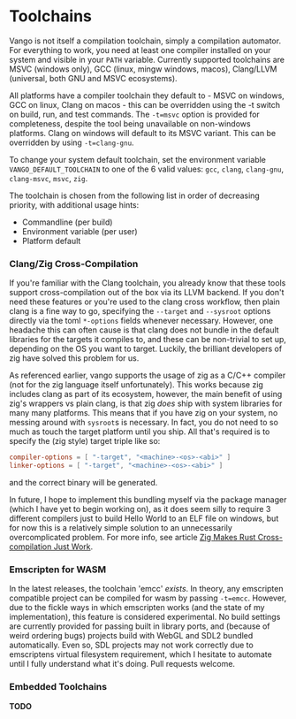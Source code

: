 # Toolchains
Vango is not itself a compilation toolchain, simply a compilation automator. For everything to work, you need at least one compiler installed on your system and visible in your `PATH` variable. Currently supported toolchains are MSVC (windows only), GCC (linux, mingw windows, macos), Clang/LLVM (universal, both GNU and MSVC ecosystems).

All platforms have a compiler toolchain they default to - MSVC on windows, GCC on linux, Clang on macos - this can be overridden using the -t switch on build, run, and test commands. The `-t=msvc` option is provided for completeness, despite the tool being unavailable on non-windows platforms. Clang on windows will default to its MSVC variant. This can be overridden by using `-t=clang-gnu`.

To change your system default toolchain, set the environment variable `VANGO_DEFAULT_TOOLCHAIN` to one of the 6 valid values: `gcc`, `clang`, `clang-gnu`, `clang-msvc`, `msvc`, `zig`.

The toolchain is chosen from the following list in order of decreasing priority, with additional usage hints:
- Commandline           (per build)
- Environment variable  (per user)
- Platform default

### Clang/Zig Cross-Compilation
If you're familiar with the Clang toolchain, you already know that these tools support cross-compilation out of the box via its LLVM backend. If you don't need these features or you're used to the clang cross workflow, then plain clang is a fine way to go, specifying the `--target` and `--sysroot` options directly via the toml `*-options` fields whenever necessary. However, one headache this can often cause is that clang does not bundle in the default libraries for the targets it compiles to, and these can be non-trivial to set up, depending on the OS you want to target. Luckily, the brilliant developers of zig have solved this problem for us.

As referenced earlier, vango supports the usage of zig as a C/C++ compiler (not for the zig language itself unfortunately). This works because zig includes clang as part of its ecosystem, however, the main benefit of using zig's wrappers vs plain clang, is that zig *does* ship with system libraries for many many platforms. This means that if you have zig on your system, no messing around with `sysroot`s is necessary. In fact, you do not need to so much as touch the target platform until you ship. All that's required is to specify the (zig style) target triple like so:
```toml
compiler-options = [ "-target", "<machine>-<os>-<abi>" ]
linker-options = [ "-target", "<machine>-<os>-<abi>" ]
```
and the correct binary will be generated.

In future, I hope to implement this bundling myself via the package manager (which I have yet to begin working on), as it does seem silly to require 3 different compilers just to build Hello World to an ELF file on windows, but for now this is a relatively simple solution to an unnecessarily overcomplicated problem. For more info, see article [Zig Makes Rust Cross-compilation Just Work](https://actually.fyi/posts/zig-makes-rust-cross-compilation-just-work/).

### Emscripten for WASM
In the latest releases, the toolchain 'emcc' *exists*. In theory, any emscripten compatible project can be compiled for wasm by passing `-t=emcc`. However, due to the fickle ways in which emscripten works (and the state of my implementation), this feature is considered experimental. No build settings are currently provided for passing built in library ports, and (because of weird ordering bugs) projects build with WebGL and SDL2 bundled automatically. Even so, SDL projects may not work correctly due to emscriptens virtual filesystem requirement, which I hesitate to automate until I fully understand what it's doing. Pull requests welcome.

### Embedded Toolchains
**TODO**

